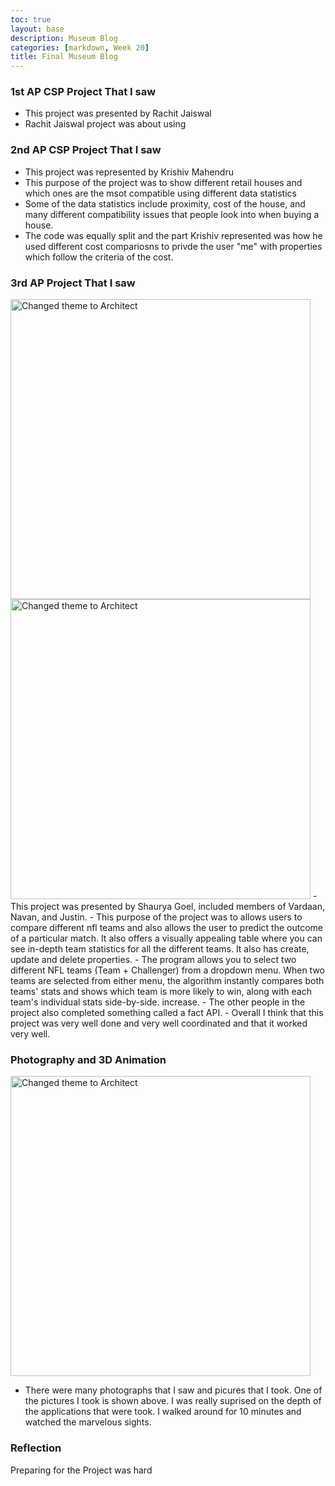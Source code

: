 ```yaml
---
toc: true
layout: base
description: Museum Blog
categories: [markdown, Week 20]
title: Final Museum Blog
---
```


### 1st AP CSP Project That I saw
- This project was presented by Rachit Jaiswal
- Rachit Jaiswal project was about using 


### 2nd AP CSP Project That I saw
- This project was represented by Krishiv Mahendru
- This purpose of the project was to show different retail houses and which ones are the msot compatible using different data statistics
- Some of the data statistics include proximity, cost of the house, and many different compatibility issues that people look into when buying a house.
- The code was equally split and the part Krishiv represented was how he used different cost compariosns to privde the user "me" with properties which follow the criteria of the cost.


### 3rd AP Project That I saw
<img src='{{ "/images/shauryapic1.PNG" | relative_url }}' width='480' alt='Changed theme to Architect'>
<img src='{{ "/images/shauryapic2.PNG" | relative_url }}' width='480' alt='Changed theme to Architect'>
- This project was presented by Shaurya Goel, included members of Vardaan, Navan, and Justin.
- This purpose of the project was to allows users to compare different nfl teams and also allows the user to predict the outcome of a particular match. It also offers a visually appealing table where you can see in-depth team statistics for all the different teams. It also has create, update and delete properties.
- The program allows you to select two different NFL teams (Team + Challenger) from a dropdown menu. When two teams are selected from either menu, the algorithm instantly compares both teams' stats and shows which team is more likely to win, along with each team's individual stats side-by-side. increase.
- The other people in the project also completed something called a fact API.
- Overall I think that this project was very well done and very well coordinated and that it worked very well. 

### Photography and 3D Animation
<img src='{{ "/images/photoptri2pic1.PNG" | relative_url }}' width='480' alt='Changed theme to Architect'>

- There were many photographs that I saw and picures that I took. One of the pictures I took is shown above. I was really suprised on the depth of the applications that were took. I walked around for 10 minutes and watched the marvelous sights.


### Reflection
Preparing for the Project was hard